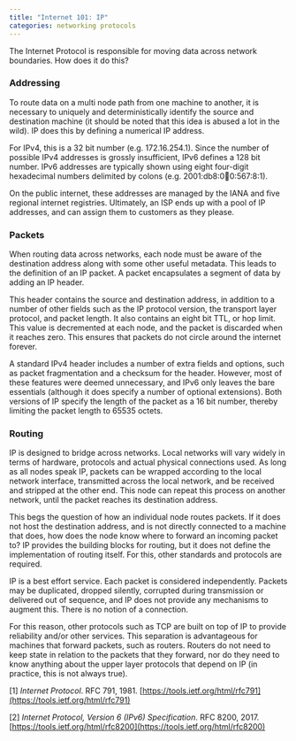 ```yaml
---
title: "Internet 101: IP"
categories: networking protocols
---
```


The Internet Protocol is responsible for moving data across network boundaries. How does it do this?

### Addressing

To route data on a multi node path from one machine to another, it is necessary to uniquely and deterministically identify the source and destination machine (it should be noted that this idea is abused a lot in the wild). IP does this by defining a numerical IP address.

For IPv4, this is a 32 bit number (e.g. 172.16.254.1). Since the number of possible IPv4 addresses is grossly insufficient, IPv6 defines a 128 bit number. IPv6 addresses are typically shown using eight four-digit hexadecimal numbers delimited by colons (e.g. 2001:db8:0:1234:0:567:8:1).

On the public internet, these addresses are managed by the IANA and five regional internet registries. Ultimately, an ISP ends up with a pool of IP addresses, and can assign them to customers as they please.

### Packets

When routing data across networks, each node must be aware of the destination address along with some other useful metadata. This leads to the definition of an IP packet. A packet encapsulates a segment of data by adding an IP header.

This header contains the source and destination address, in addition to a number of other fields such as the IP protocol version, the transport layer protocol, and packet length. It also contains an eight bit TTL, or hop limit. This value is decremented at each node, and the packet is discarded when it reaches zero. This ensures that packets do not circle around the internet forever.

A standard IPv4 header includes a number of extra fields and options, such as packet fragmentation and a checksum for the header. However, most of these features were deemed unnecessary, and IPv6 only leaves the bare essentials (although it does specify a number of optional extensions). Both versions of IP specify the length of the packet as a 16 bit number, thereby limiting the packet length to 65535 octets.

### Routing

IP is designed to bridge across networks. Local networks will vary widely in terms of hardware, protocols and actual physical connections used. As long as all nodes speak IP, packets can be wrapped according to the local network interface, transmitted across the local network, and be received and stripped at the other end. This node can repeat this process on another network, until the packet reaches its destination address.

This begs the question of how an individual node routes packets. If it does not host the destination address, and is not directly connected to a machine that does, how does the node know where to forward an incoming packet to? IP provides the building blocks for routing, but it does not define the implementation of routing itself. For this, other standards and protocols are required.

IP is a best effort service. Each packet is considered independently. Packets may be duplicated, dropped silently, corrupted during transmission or delivered out of sequence, and IP does not provide any mechanisms to augment this. There is no notion of a connection.

For this reason, other protocols such as TCP are built on top of IP to provide reliability and/or other services. This separation is advantageous for machines that forward packets, such as routers. Routers do not need to keep state in relation to the packets that they forward, nor do they need to know anything about the upper layer protocols that depend on IP (in practice, this is not always true).

[1] *Internet Protocol*. RFC 791, 1981. [https://tools.ietf.org/html/rfc791](https://tools.ietf.org/html/rfc791)

[2] *Internet Protocol, Version 6 (IPv6) Specification*. RFC 8200, 2017. [https://tools.ietf.org/html/rfc8200](https://tools.ietf.org/html/rfc8200)

